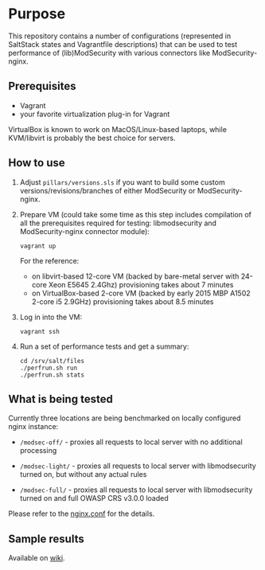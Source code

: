 # Purpose

This repository contains a number of configurations (represented
in SaltStack states and Vagrantfile descriptions) that can be used
to test performance of (lib)ModSecurity with various connectors
like ModSecurity-nginx.

## Prerequisites

 * Vagrant
 * your favorite virtualization plug-in for Vagrant

VirtualBox is known to work on MacOS/Linux-based laptops, while
KVM/libvirt is probably the best choice for servers.

## How to use

1. Adjust `pillars/versions.sls` if you want to build some custom
versions/revisions/branches of either ModSecurity or ModSecurity-nginx.

2. Prepare VM (could take some time as this step includes
compilation of all the prerequisites required for testing:
libmodsecurity and ModSecurity-nginx connector module):

    ```
    vagrant up
    ```

    For the reference:

    * on libvirt-based 12-core VM (backed by bare-metal server with 24-core
Xeon E5645 2.4Ghz) provisioning takes about 7 minutes
    * on VirtualBox-based 2-core VM (backed by early 2015 MBP A1502 2-core
i5 2.9GHz) provisioning takes about 8.5 minutes

3. Log in into the VM:

    ```
    vagrant ssh
    ```

4. Run a set of performance tests and get a summary:

    ```
    cd /srv/salt/files
    ./perfrun.sh run
    ./perfrun.sh stats
    ```

## What is being tested

Currently three locations are being benchmarked on locally configured
nginx instance:

* `/modsec-off/` - proxies all requests to local server with no additional
processing

* `/modsec-light/` - proxies all requests to local server with libmodsecurity
turned on, but without any actual rules

* `/modsec-full/` - proxies all requests to local server with libmodsecurity
turned on and full OWASP CRS v3.0.0 loaded

Please refer to the [nginx.conf](https://github.com/defanator/modsecurity-performance/blob/master/states/files/etc/nginx/nginx.conf)
for the details.

## Sample results

Available on [wiki](https://github.com/defanator/modsecurity-performance/wiki).
